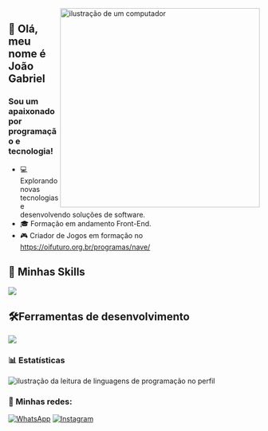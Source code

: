 <img src="https://raw.githubusercontent.com/MicaelliMedeiros/micaellimedeiros/master/image/computer-illustration.png" alt="ilustração de um computador" min-width="400px" max-width="400px" width="400px" align="right">

## 🖖 Olá, meu nome é <strong>João Gabriel</strong>
<h3> Sou um apaixonado por programação e tecnologia!</h3>

- 💻 Explorando novas tecnologias e desenvolvendo soluções de software.
- 🎓 Formação em andamento Front-End.
- 🎮 Criador de Jogos em formação no https://oifuturo.org.br/programas/nave/
## 🚀 Minhas Skills

<p align="left">
  <a href="https://skillicons.dev">
    <img src="https://skillicons.dev/icons?i=html,css,python,devto" />
  </a>
</p>

## 🛠Ferramentas de desenvolvimento

<p align="left">
  <a href="https://skillicons.dev">
    <img src="https://skillicons.dev/icons?i=vscodet," />
  </a>
</p>

### 📊 Estatísticas

  <img align="center" src="https://github-readme-stats.vercel.app/api/top-langs/?username=alexandredchaves&theme=dracula&hide_langs_below=1" alt="ilustração da leitura de linguagens de programação no perfil"/>
</a>

<br>

### 📱 Minhas redes:

<p align="left">
  
  <a href="https://wa.me/qr/AL2T4QWDMPESJ1" title="WhatsApp">
  <img src="https://img.shields.io/badge/-WhatsApp-25d366?style=flat-square&labelColor=25d366&logo=whatsapp&logoColor=white&link=" alt="WhatsApp"/></a>

  <a href="https://www.instagram.com/joaogvianna?igsh=dHUzZHF5cXQ4MXR3" title="Instagram">
  <img src="https://img.shields.io/badge/-Instagram-DF0174?style=flat-square&labelColor=DF0174&logo=instagram&logoColor=white&link=" alt="Instagram"/></a>
</p>
